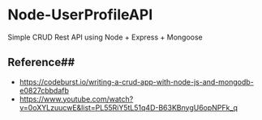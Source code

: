 # Node-UserProfileAPI
Simple CRUD Rest API using Node + Express + Mongoose

## Reference##
- https://codeburst.io/writing-a-crud-app-with-node-js-and-mongodb-e0827cbbdafb
- https://www.youtube.com/watch?v=0oXYLzuucwE&list=PL55RiY5tL51q4D-B63KBnygU6opNPFk_q
